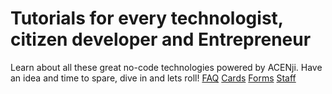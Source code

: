 
# Tutorials for every technologist, citizen developer and Entrepreneur 

Learn about all these great no-code technologies powered by ACENji. 
Have an idea and time to spare, dive in and lets roll!
[FAQ](./faq/index.md)
[Cards](./tomcat/index.md)
[Forms](./cloud/index.md)
[Staff](./java/index.md)
